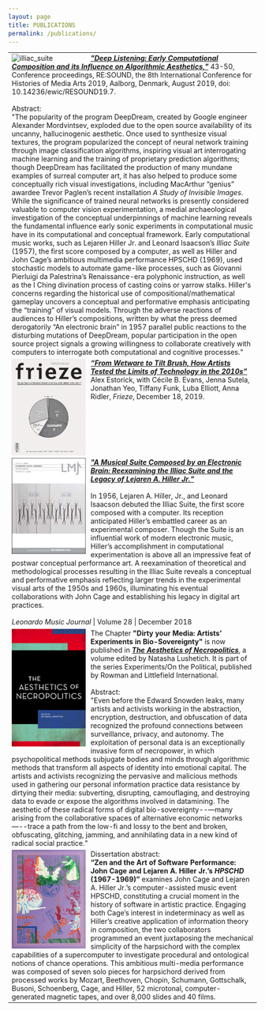 ```yaml
---
layout: page
title: PUBLICATIONS
permalink: /publications/
---
```

<table>
<tr>
<td>
<img alt="illiac_suite" src="/assets/images/illiac_program.png" width="150px;" align="left" style="padding-right:10px;">
<span class="post-meta"><a href="https://www.scienceopen.com/hosted-document?doi=10.14236/ewic/RESOUND19.7"><em><b>"Deep Listening: Early Computational Composition and its Influence on Algorithmic Aesthetics,"</b></em></a> 43-50, Conference proceedings, RE:SOUND, the 8th International Conference for Histories of Media Arts 2019, Aalborg, Denmark, August 2019, doi: 10.14236/ewic/RESOUND19.7.
<br /><br />
Abstract:<br />"The popularity of the program DeepDream, created by Google engineer Alexander Mordvintsev, exploded due to the open source availability of its uncanny, hallucinogenic aesthetic. Once used to synthesize visual textures, the program popularized the concept of neural network training through image classification algorithms, inspiring visual art interrogating machine learning and the training of proprietary prediction algorithms; though DeepDream has facilitated the production of many mundane examples of surreal computer art, it has also helped to produce some conceptually rich visual investigations, including MacArthur “genius” awardee Trevor Paglen’s recent installation <em>A Study of Invisible Images</em>. While the significance of trained neural networks is presently considered valuable to computer vision experimentation, a medial archaeological investigation of the conceptual underpinnings of machine learning reveals the fundamental influence early sonic experiments in computational music have in its computational and conceptual framework. Early computational music works, such as Lejaren Hiller Jr. and Leonard Isaacson’s <em>Illiac Suite</em> (1957), the first score composed by a computer, as well as Hiller and John Cage’s ambitious multimedia performance HPSCHD (1969), used stochastic models to automate game-like processes, such as Giovanni Pierluigi da Palestrina’s Renaissance-era polyphonic instruction, as well as the I Ching divination process of casting coins or yarrow stalks. Hiller's concerns regarding the historical use of compositional/mathematical gameplay uncovers a conceptual and performative emphasis anticipating the “training” of visual models. Through the adverse reactions of audiences to Hiller’s compositions, written by what the press deemed derogatorily “An electronic brain” in 1957 parallel public reactions to the disturbing mutations of DeepDream, popular participation in the open source project signals a growing willingness to collaborate creatively with computers to interrogate both computational and cognitive processes."<br />
</span>
</td>
</tr>
<tr>
<td>
<img alt="frieze" src="/assets/images/frieze.jpg" width="150px;" align="left" style="padding-right:10px;">
<span class="post-meta"><a href="https://frieze.com/article/wetware-tilt-brush-how-artists-tested-limits-technology-2010s"><em><b>“From Wetware to Tilt Brush, How Artists Tested the Limits of Technology in the 2010s”</b></em></a>
    Alex Estorick, with Cécile B. Evans, Jenna Sutela, Jonathan Yeo, Tiffany Funk, Luba Elliott, Anna Ridler, <em>Frieze</em>, December 18, 2019.<br />
    </span>
    </td>
    </tr>
<tr>
<td>
<img alt="LMJ_12_03" src="/assets/images/LMJ_12_03.png" width="150px;" align="left" style="padding-right:10px;">
<span class="post-meta"><a href="https://goo.gl/atrFx5"><em><b>"A Musical Suite Composed by an Electronic Brain: Reexamining the Illiac Suite and the Legacy of Lejaren A. Hiller Jr."</b></em></a><br /><br />In 1956, Lejaren A. Hiller, Jr., and Leonard Isaacson debuted the Illiac Suite, the first score composed with a computer. Its reception anticipated Hiller’s embattled career as an experimental composer. Though the Suite is an influential work of modern electronic music, Hiller’s accomplishment in computational experimentation is above all an impressive feat of postwar conceptual performance art. A reexamination of theoretical and methodological processes resulting in the Illiac Suite reveals a conceptual and performative emphasis reflecting larger trends in the experimental visual arts of the 1950s and 1960s, illuminating his eventual collaborations with John Cage and establishing his legacy in digital art practices.
<br /><br />
    <em>Leonardo Music Journal</em> | Volume 28 | December 2018<br />
    </span>
    </td>
</tr>
<tr>
<td>
<img alt="necro" src="/assets/images/necro.png" width="150px;" align="left" style="padding-right:10px;">
<span class="post-meta">The Chapter <b>"Dirty your Media: Artists’ Experiments in Bio-Sovereignty"</b> is now published in <a href="https://www.rowmaninternational.com/book/the_aesthetics_of_necropolitics/3-156-ca075b63-47e4-4ff7-abfa-024766487a88"><b><em>The Aesthetics of Necropolitics</em></b></a>, a volume edited by Natasha Lushetich. It is part of the series Experiments/On the Political, published by Rowman and Littlefield International.<br /><br />
Abstract:<br /> "Even before the Edward Snowden leaks, many artists and activists working in the abstraction, encryption, destruction, and obfuscation of data recognized the profound connections between surveillance, privacy, and autonomy. The exploitation of personal data is an exceptionally invasive form of necropower, in which psychopolitical methods subjugate bodies and minds through algorithmic methods that transform all aspects of identity into emotional capital. The artists and activists recognizing the pervasive and malicious methods used in gathering our personal information practice data resistance by dirtying their media: subverting, disrupting, camouflaging, and destroying data to evade or expose the algorithms involved in datamining. The aesthetic of these radical forms of digital bio-sovereignty--—many arising from the collaborative spaces of alternative economic networks—--trace a path from the low-fi and lossy to the bent and broken, obfuscating, glitching, jamming, and annihilating data in a new kind of radical social practice."
</span>
</td>
</tr>
<tr>
<td>
<img src="/assets/images/hpschd_00.jpg" width="150px;" align="left" style="padding-right:10px;">
    <span class="post-meta">Dissertation abstract:<br /><b>“Zen and the Art of Software Performance: John Cage and Lejaren A. Hiller Jr.’s <em>HPSCHD</em> (1967-1969)”</b> examines John Cage and Lejaren A. Hiller Jr.’s computer-assisted music event HPSCHD, constituting a crucial moment in the history of software in artistic practice. Engaging both Cage’s interest in indeterminacy as well as Hiller’s creative application of information theory in composition, the two collaborators programmed an event juxtaposing the mechanical simplicity of the harpsichord with the complex capabilities of a supercomputer to investigate procedural and ontological notions of chance operations. This ambitious multi-media performance was composed of seven solo pieces for harpsichord derived from processed works by Mozart, Beethoven, Chopin, Schumann, Gottschalk, Busoni, Schoenberg, Cage, and Hiller, 52 microtonal, computer-generated magnetic tapes, and over 8,000 slides and 40 films.
    </span>
    </td>
    </tr>
    </table>
